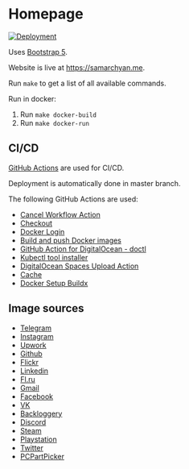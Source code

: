 # Homepage

[![Deployment](https://github.com/desecho/homepage/actions/workflows/deployment.yaml/badge.svg)](https://github.com/desecho/homepage/actions/workflows/deployment.yaml)

Uses [Bootstrap 5](https://getbootstrap.com/).

Website is live at <https://samarchyan.me>.

Run `make` to get a list of all available commands.

Run in docker:

1. Run `make docker-build`
2. Run `make docker-run`

## CI/CD

[GitHub Actions](https://github.com/features/actions) are used for CI/CD.

Deployment is automatically done in master branch.

The following GitHub Actions are used:

* [Cancel Workflow Action](https://github.com/marketplace/actions/cancel-workflow-action)
* [Checkout](https://github.com/marketplace/actions/checkout)
* [Docker Login](https://github.com/marketplace/actions/docker-login)
* [Build and push Docker images](https://github.com/marketplace/actions/build-and-push-docker-images)
* [GitHub Action for DigitalOcean - doctl](https://github.com/marketplace/actions/github-action-for-digitalocean-doctl)
* [Kubectl tool installer](https://github.com/marketplace/actions/kubectl-tool-installer)
* [DigitalOcean Spaces Upload Action](https://github.com/marketplace/actions/digitalocean-spaces-upload-action)
* [Cache](https://github.com/marketplace/actions/cache)
* [Docker Setup Buildx](https://github.com/marketplace/actions/docker-setup-buildx)

## Image sources

* [Telegram](https://telegram.org/)
* [Instagram](https://en.facebookbrand.com/instagram/assets/instagram)
* [Upwork](https://www.upwork.com/press#media-resources)
* [Github](https://github.com/logos)
* [Flickr](https://help.flickr.com/en_us/brand-guidelines-r1KCpZZvS)
* [Linkedin](https://brand.linkedin.com/downloads)
* [Fl.ru](https://www.fl.ru/)
* [Gmail](https://about.google/brand-resource-center/logos-list/)
* [Facebook](https://en.facebookbrand.com/facebookapp/assets/f-logo?audience=landing)
* [VK](https://vk.com/brand)
* [Backloggery](https://backloggery.com/games)
* [Discord](https://discord.com/branding)
* [Steam](https://partner.steamgames.com/doc/marketing/branding)
* [Playstation](https://www.playstation.com/)
* [Twitter](https://about.twitter.com/en/who-we-are/brand-toolkit)
* [PCPartPicker](https://pcpartpicker.com/)
